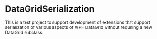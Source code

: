 DataGridSerialization
=====================

This is a test project to support development of extensions that support serialization of various aspects of WPF DataGrid without requiring a new DataGrid subclass.  
